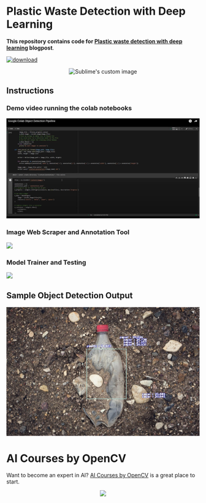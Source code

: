 # Plastic Waste Detection with Deep Learning

**This repository contains code for [Plastic waste detection with deep learning](https://learnopencv.com/plastic-waste-detection-with-deep-learning/) blogpost**.

[<img src="https://learnopencv.com/wp-content/uploads/2022/07/download-button-e1657285155454.png" alt="download" width="200">](https://www.dropbox.com/sh/82gpp6xytjmtcnp/AADLXuRsH30vjdXtFnfmw2p3a?dl=1)

<p align="center">
  <img src="./images/demo.gif" alt="Sublime's custom image"/>
</p>




## Instructions

### Demo video running the colab notebooks <br />
[![](./images/video.PNG)](https://www.youtube.com/watch?v=FLxf8vcaCso)


### Image Web Scraper and Annotation Tool<br/> 
[![](https://colab.research.google.com/assets/colab-badge.svg)](https://colab.research.google.com/drive/1VG6VwqxyIJH9YMuixvUEqznfsUSjCdsD)

### Model Trainer and Testing <br /> 
[![](https://colab.research.google.com/assets/colab-badge.svg)](https://colab.research.google.com/drive/1o-CcNk1A1ENaf6XwJ4YAd9lPQkfHo2tJ)

## Sample Object Detection Output
![](./images/detection.png)


# AI Courses by OpenCV

Want to become an expert in AI? [AI Courses by OpenCV](https://opencv.org/courses/) is a great place to start. 

<a href="https://opencv.org/courses/">
<p align="center"> 
<img src="https://learnopencv.com/wp-content/uploads/2023/01/AI-Courses-By-OpenCV-Github.png">
</p>
</a>
